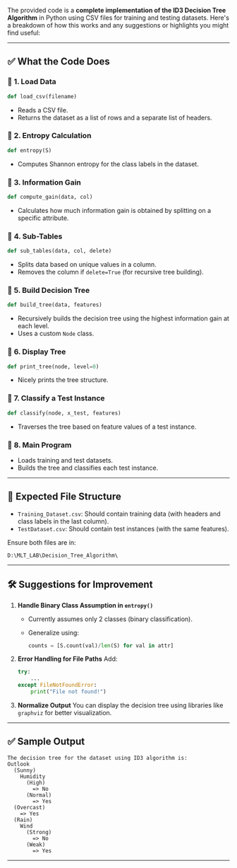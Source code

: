 The provided code is a **complete implementation of the ID3 Decision Tree Algorithm** in Python using CSV files for training and testing datasets. Here's a breakdown of how this works and any suggestions or highlights you might find useful:

---

## ✅ **What the Code Does**

### 🔹 **1. Load Data**

```python
def load_csv(filename)
```

* Reads a CSV file.
* Returns the dataset as a list of rows and a separate list of headers.

### 🔹 **2. Entropy Calculation**

```python
def entropy(S)
```

* Computes Shannon entropy for the class labels in the dataset.

### 🔹 **3. Information Gain**

```python
def compute_gain(data, col)
```

* Calculates how much information gain is obtained by splitting on a specific attribute.

### 🔹 **4. Sub-Tables**

```python
def sub_tables(data, col, delete)
```

* Splits data based on unique values in a column.
* Removes the column if `delete=True` (for recursive tree building).

### 🔹 **5. Build Decision Tree**

```python
def build_tree(data, features)
```

* Recursively builds the decision tree using the highest information gain at each level.
* Uses a custom `Node` class.

### 🔹 **6. Display Tree**

```python
def print_tree(node, level=0)
```

* Nicely prints the tree structure.

### 🔹 **7. Classify a Test Instance**

```python
def classify(node, x_test, features)
```

* Traverses the tree based on feature values of a test instance.

### 🔹 **8. Main Program**

* Loads training and test datasets.
* Builds the tree and classifies each test instance.

---

## 📂 **Expected File Structure**

* `Training_Dataset.csv`: Should contain training data (with headers and class labels in the last column).
* `TestDataset.csv`: Should contain test instances (with the same features).

Ensure both files are in:

```
D:\MLT_LAB\Decision_Tree_Algorithm\
```

---

## 🛠️ Suggestions for Improvement

1. **Handle Binary Class Assumption in `entropy()`**

   * Currently assumes only 2 classes (binary classification).
   * Generalize using:

     ```python
     counts = [S.count(val)/len(S) for val in attr]
     ```

2. **Error Handling for File Paths**
   Add:

   ```python
   try:
       ...
   except FileNotFoundError:
       print("File not found!")
   ```

3. **Normalize Output**
   You can display the decision tree using libraries like `graphviz` for better visualization.

---

## ✅ Sample Output

```
The decision tree for the dataset using ID3 algorithm is:
Outlook
  (Sunny)
    Humidity
      (High)
        => No
      (Normal)
        => Yes
  (Overcast)
    => Yes
  (Rain)
    Wind
      (Strong)
        => No
      (Weak)
        => Yes
```

---





